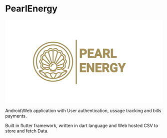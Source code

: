 # PearlEnergy

![PearlEnergy Logo](https://github.com/nayaksomkar/PearlEnergy/blob/master/assets/images/logo.png)

Android\Web application with User authentication, ussage tracking and bills payments.

Built in flutter framework, written in dart language and Web hosted CSV to store and fetch Data.
